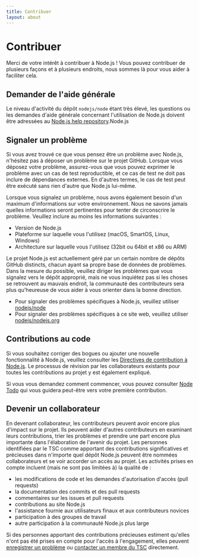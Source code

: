 ```yaml
---
title: Contribuer
layout: about
---
```


# Contribuer

Merci de votre intérêt à contribuer à Node.js ! Vous pouvez contribuer de plusieurs façons et à plusieurs endroits, nous sommes là pour vous aider à faciliter cela.

## Demander de l'aide générale

Le niveau d'activité du dépôt `nodejs/node` étant très élevé, les questions ou les demandes d'aide générale concernant l'utilisation de Node.js doivent être adressées au [Node.js help repository](https://github.com/nodejs/help/issues).Node.js

## Signaler un problème

Si vous avez trouvé ce que vous pensez être un problème avec Node.js, n'hésitez pas à déposer un problème sur le projet GitHub. Lorsque vous déposez votre problème, assurez-vous que vous pouvez exprimer le problème avec un cas de test reproductible, et ce cas de test ne doit pas inclure de dépendances externes. En d'autres termes, le cas de test peut être exécuté sans rien d'autre que Node.js lui-même.

Lorsque vous signalez un problème, nous avons également besoin d'un maximum d'informations sur votre environnement. Nous ne savons jamais quelles informations seront pertinentes pour tenter de circonscrire le problème. Veuillez inclure au moins les informations suivantes :

- Version de Node.js
- Plateforme sur laquelle vous l'utilisez (macOS, SmartOS, Linux, Windows)
- Architecture sur laquelle vous l'utilisez (32bit ou 64bit et x86 ou ARM)

Le projet Node.js est actuellement géré par un certain nombre de dépôts GitHub distincts, chacun ayant sa propre base de données de problèmes. Dans la mesure du possible, veuillez diriger les problèmes que vous signalez vers le dépôt approprié, mais ne vous inquiétez pas si les choses se retrouvent au mauvais endroit, la communauté des contributeurs sera plus qu'heureuse de vous aider à vous orienter dans la bonne direction.

- Pour signaler des problèmes spécifiques à Node.js, veuillez utiliser [nodejs/node](https://github.com/nodejs/node)
- Pour signaler des problèmes spécifiques à ce site web, veuillez utiliser [nodejs/nodejs.org](https://github.com/nodejs/nodejs.org/issues)

## Contributions au code

Si vous souhaitez corriger des bogues ou ajouter une nouvelle fonctionnalité à Node.js, veuillez consulter les [Directives de contribution à Node.js](https://github.com/nodejs/node/blob/main/CONTRIBUTING.md/#pull-requests). Le processus de révision par les collaborateurs existants pour toutes les contributions au projet y est également expliqué.

Si vous vous demandez comment commencer, vous pouvez consulter [Node Todo](https://www.nodetodo.org/) qui vous guidera peut-être vers votre première contribution.

## Devenir un collaborateur

En devenant collaborateur, les contributeurs peuvent avoir encore plus d'impact sur le projet. Ils peuvent aider d'autres contributeurs en examinant leurs contributions, trier les problèmes et prendre une part encore plus importante dans l'élaboration de l'avenir du projet. Les personnes identifiées par le TSC comme apportant des contributions significatives et précieuses dans n'importe quel dépôt Node.js peuvent être nommées collaborateurs et se voir accorder un accès au projet. Les activités prises en compte incluent (mais ne sont pas limitées à) la qualité de :

- les modifications de code et les demandes d'autorisation d'accès (pull requests)
- la documentation des commits et des pull requests
- commentaires sur les issues et pull requests
- contributions au site Node.js
- l'assistance fournie aux utilisateurs finaux et aux contributeurs novices
- participation à des groupes de travail
- autre participation à la communauté Node.js plus large

Si des personnes apportant des contributions précieuses estiment qu'elles n'ont pas été prises en compte pour l'accès à l'engagement, elles peuvent [enregistrer un problème](https://github.com/nodejs/TSC/issues) ou [contacter un membre du TSC](https://github.com/nodejs/node#tsc-technical-steering-committee) directement.
